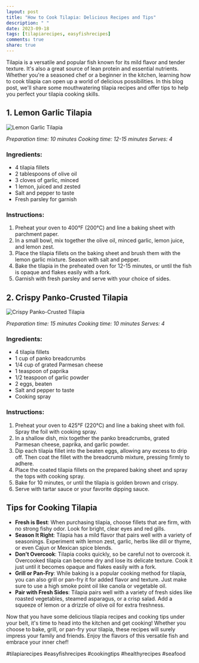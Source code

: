 ```yaml
---
layout: post
title: "How to Cook Tilapia: Delicious Recipes and Tips"
description: " "
date: 2023-09-18
tags: [tilapiarecipes, easyfishrecipes]
comments: true
share: true
---
```


Tilapia is a versatile and popular fish known for its mild flavor and tender texture. It's also a great source of lean protein and essential nutrients. Whether you're a seasoned chef or a beginner in the kitchen, learning how to cook tilapia can open up a world of delicious possibilities. In this blog post, we'll share some mouthwatering tilapia recipes and offer tips to help you perfect your tilapia cooking skills.

## 1. Lemon Garlic Tilapia ##
![Lemon Garlic Tilapia](https://example.com/lemon-garlic-tilapia-image.jpg)

*Preparation time: 10 minutes*
*Cooking time: 12-15 minutes*
*Serves: 4*

### Ingredients: ###
- 4 tilapia fillets
- 2 tablespoons of olive oil
- 3 cloves of garlic, minced
- 1 lemon, juiced and zested
- Salt and pepper to taste
- Fresh parsley for garnish

### Instructions: ###
1. Preheat your oven to 400°F (200°C) and line a baking sheet with parchment paper.
2. In a small bowl, mix together the olive oil, minced garlic, lemon juice, and lemon zest.
3. Place the tilapia fillets on the baking sheet and brush them with the lemon garlic mixture. Season with salt and pepper.
4. Bake the tilapia in the preheated oven for 12-15 minutes, or until the fish is opaque and flakes easily with a fork.
5. Garnish with fresh parsley and serve with your choice of sides.

## 2. Crispy Panko-Crusted Tilapia ##
![Crispy Panko-Crusted Tilapia](https://example.com/crispy-panko-tilapia-image.jpg)

*Preparation time: 15 minutes*
*Cooking time: 10 minutes*
*Serves: 4*

### Ingredients: ###
- 4 tilapia fillets
- 1 cup of panko breadcrumbs
- 1/4 cup of grated Parmesan cheese
- 1 teaspoon of paprika
- 1/2 teaspoon of garlic powder
- 2 eggs, beaten
- Salt and pepper to taste
- Cooking spray

### Instructions: ###
1. Preheat your oven to 425°F (220°C) and line a baking sheet with foil. Spray the foil with cooking spray.
2. In a shallow dish, mix together the panko breadcrumbs, grated Parmesan cheese, paprika, and garlic powder.
3. Dip each tilapia fillet into the beaten eggs, allowing any excess to drip off. Then coat the fillet with the breadcrumb mixture, pressing firmly to adhere.
4. Place the coated tilapia fillets on the prepared baking sheet and spray the tops with cooking spray.
5. Bake for 10 minutes, or until the tilapia is golden brown and crispy.
6. Serve with tartar sauce or your favorite dipping sauce.

## Tips for Cooking Tilapia ##

- **Fresh is Best**: When purchasing tilapia, choose fillets that are firm, with no strong fishy odor. Look for bright, clear eyes and red gills.
- **Season It Right**: Tilapia has a mild flavor that pairs well with a variety of seasonings. Experiment with lemon zest, garlic, herbs like dill or thyme, or even Cajun or Mexican spice blends.
- **Don't Overcook**: Tilapia cooks quickly, so be careful not to overcook it. Overcooked tilapia can become dry and lose its delicate texture. Cook it just until it becomes opaque and flakes easily with a fork.
- **Grill or Pan-Fry**: While baking is a popular cooking method for tilapia, you can also grill or pan-fry it for added flavor and texture. Just make sure to use a high smoke point oil like canola or vegetable oil.
- **Pair with Fresh Sides**: Tilapia pairs well with a variety of fresh sides like roasted vegetables, steamed asparagus, or a crisp salad. Add a squeeze of lemon or a drizzle of olive oil for extra freshness.

Now that you have some delicious tilapia recipes and cooking tips under your belt, it's time to head into the kitchen and get cooking! Whether you choose to bake, grill, or pan-fry your tilapia, these recipes will surely impress your family and friends. Enjoy the flavors of this versatile fish and embrace your inner chef!

#tilapiarecipes #easyfishrecipes #cookingtips #healthyrecipes #seafood